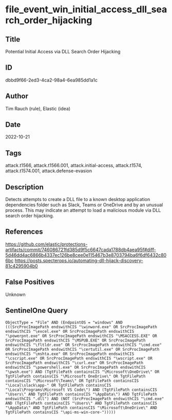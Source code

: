 # file_event_win_initial_access_dll_search_order_hijacking

## Title
Potential Initial Access via DLL Search Order Hijacking

## ID
dbbd9f66-2ed3-4ca2-98a4-6ea985dd1a1c

## Author
Tim Rauch (rule), Elastic (idea)

## Date
2022-10-21

## Tags
attack.t1566, attack.t1566.001, attack.initial-access, attack.t1574, attack.t1574.001, attack.defense-evasion

## Description
Detects attempts to create a DLL file to a known desktop application dependencies folder such as Slack, Teams or OneDrive and by an unusual process. This may indicate an attempt to load a malicious module via DLL search order hijacking.

## References
https://github.com/elastic/protections-artifacts/commit/746086721fd385d9f5c6647cada1788db4aea95f#diff-5d46dd4ac6866b4337ec126be8cee0e115467b3e8703794ba6f6df6432c806bc
https://posts.specterops.io/automating-dll-hijack-discovery-81c4295904b0

## False Positives
Unknown

## SentinelOne Query
```
ObjectType = "File" AND (EndpointOS = "windows" AND (((SrcProcImagePath endswithCIS "\winword.exe" OR SrcProcImagePath endswithCIS "\excel.exe" OR SrcProcImagePath endswithCIS "\powerpnt.exe" OR SrcProcImagePath endswithCIS "\MSACCESS.EXE" OR SrcProcImagePath endswithCIS "\MSPUB.EXE" OR SrcProcImagePath endswithCIS "\fltldr.exe" OR SrcProcImagePath endswithCIS "\cmd.exe" OR SrcProcImagePath endswithCIS "\certutil.exe" OR SrcProcImagePath endswithCIS "\mshta.exe" OR SrcProcImagePath endswithCIS "\cscript.exe" OR SrcProcImagePath endswithCIS "\wscript.exe" OR SrcProcImagePath endswithCIS "\curl.exe" OR SrcProcImagePath endswithCIS "\powershell.exe" OR SrcProcImagePath endswithCIS "\pwsh.exe") AND (TgtFilePath containsCIS "\Microsoft\OneDrive\" OR TgtFilePath containsCIS "\Microsoft OneDrive\" OR TgtFilePath containsCIS "\Microsoft\Teams\" OR TgtFilePath containsCIS "\Local\slack\app-" OR TgtFilePath containsCIS "\Local\Programs\Microsoft VS Code\") AND (TgtFilePath containsCIS "\Users\" AND TgtFilePath containsCIS "\AppData\") AND TgtFilePath endswithCIS ".dll") AND (NOT (SrcProcImagePath endswithCIS "\cmd.exe" AND (TgtFilePath containsCIS "\Users\" AND TgtFilePath containsCIS "\AppData\" AND TgtFilePath containsCIS "\Microsoft\OneDrive\" AND TgtFilePath containsCIS "\api-ms-win-core-")))))

```